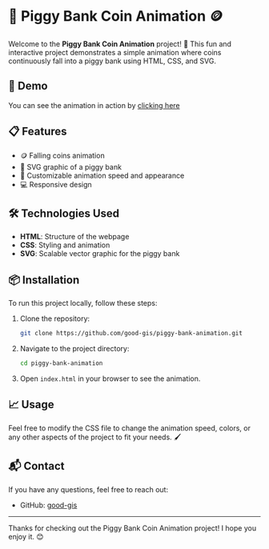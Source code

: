 # 🐷 Piggy Bank Coin Animation 🪙

Welcome to the **Piggy Bank Coin Animation** project! 🎉 This fun and interactive project demonstrates a simple animation where coins continuously fall into a piggy bank using HTML, CSS, and SVG.

## 🚀 Demo

You can see the animation in action by [clicking here](#)

## 📋 Features

- 🪙 Falling coins animation
- 🐖 SVG graphic of a piggy bank
- 🎨 Customizable animation speed and appearance
- 💻 Responsive design

## 🛠️ Technologies Used

- **HTML**: Structure of the webpage
- **CSS**: Styling and animation
- **SVG**: Scalable vector graphic for the piggy bank

## 📦 Installation

To run this project locally, follow these steps:

1. Clone the repository:

   ```bash
   git clone https://github.com/good-gis/piggy-bank-animation.git
   ```

2. Navigate to the project directory:

   ```bash
   cd piggy-bank-animation
   ```

3. Open `index.html` in your browser to see the animation.

## 📈 Usage

Feel free to modify the CSS file to change the animation speed, colors, or any other aspects of the project to fit your needs. 🖌️

## 📬 Contact

If you have any questions, feel free to reach out:

- GitHub: [good-gis](https://github.com/good-gis)

---

Thanks for checking out the Piggy Bank Coin Animation project! I hope you enjoy it. 😊